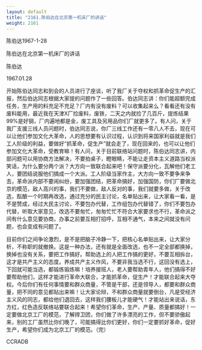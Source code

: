 ```yaml
---
layout: default
title: "2161.陈伯达在北京第一机床厂的讲话"
weight: 2161
---
```


陈伯达1967-1-28

陈伯达在北京第一机床厂的讲话

陈伯达

1967.01.28

开始陈伯达同志和到会的人员进行了座谈，听了我厂关于夺权和抓革命促生产的汇报，然后伯达同志根据大家提的问题作了一些回答。伯达同志讲：你们能超额完成任务，生产用的料充足不充足？厂内有没有废料？可以收集起来么？看看还有没有废料能用，最近我在天津X厂捡废料，废铁，二天之内就捡了几百斤，提炼结果99%是好钢，厂内遍地都是金，废工具及另用品你们厂就更多了。有人问，关于我厂支援三线人员问题时，伯达同志说，你厂三线工作还有一零八人不去，现在可以让他们参加文化大革命，人的思想要有认识过程，认识到将来国家利益就是我们工人阶级的利益，要做好“抓革命，促生产”就会走了，现在回来的，也可以让他们参加文化大革命，受教育嘛！有人问，关于目前联络站问题时，陈伯达同志讲，内部问题可以用协商方法解决，不要拍桌子，瞪眼睛，不能让走资本主义道路当权派笑话，为什么要分两个派？大方向一致联合起来吧！保守派要分化，瓦解他们老工人，要团结说服他们搞成一个大派。工人阶级当家作主，大方向一致不要争来争去，革命派内部不要闹纠纷，要加强团结，把革命搞好，加强国防，你们厂要做北京的模范，敌人高兴的事，我们不要做，敌人反对的事，我们就要多做，关于改选，酝酿一个时期再改选，通过充分的民主讨论，名单贴出来，让大家看一看，是不是赞成，经过大民主讨论，不要包办代替，工作组包办代替错了，你们不要包办代替，听取大家意见，改选不要匆忙，匆匆忙忙不符合大家要求也不行，革命派之间有什么意见要协商，办事之前要互相打招呼，互相不通气，本来之间就没有问题，也会变成有问题了。

目前你们之间争论激烈，是不是把脑子冷静一下，把核心名单贴出来，让大家分析，不称职的就撤换。这是一种办法，还有就是全面改选，也不一定全部都换掉，换掉也没有关系，要把工作搞好。帮助选上的人把工作搞的更好，不要互相拆台，这才是共产主义的态度。养成共产主义作风，不要非我当选不行，这回没有选上，下回就可能当选，都锻炼锻炼嘛！培养接班人，老人要帮助青年人，他们搞得不好要帮助他们，这样才能进行革命大联合，才能抓革命，促生产！才能联合起来大夺权。今后你们有任何事情要和群众商量，不管是干部，还是领导人，都要和群众商量，把不同的意见都贴出来嘛！让大家论辩，不和群众商量就要倒台，凡是受经济主义风的同志，都给他们退回去，这样我们腰板儿才能硬气！才能站出来说话，东方红，红色造反联络站要联合起来！希望你们革命，生产、产量、质量都搞好！一定要做北京工厂的模范，了解捍卫团，你们做了许多漂亮的工作，但不要骄傲起来，别的工厂虽然比你们晚了，可能搞得比你们更好，你们一定要抓好革命，促好生产，希望你们成为北京工厂的模范。（完）

CCRADB

